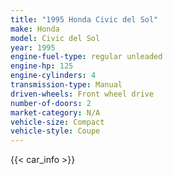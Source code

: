 ```yaml
---
title: "1995 Honda Civic del Sol"
make: Honda
model: Civic del Sol
year: 1995
engine-fuel-type: regular unleaded
engine-hp: 125
engine-cylinders: 4
transmission-type: Manual
driven-wheels: Front wheel drive
number-of-doors: 2
market-category: N/A
vehicle-size: Compact
vehicle-style: Coupe
---
```


{{< car_info >}}
